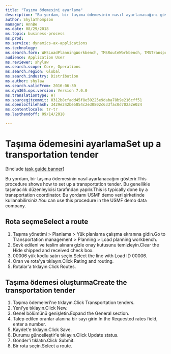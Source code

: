 ```yaml
--- 
title: "Taşıma ödemesini ayarlama"
description: "Bu yordam, bir taşıma ödemesinin nasıl ayarlanacağını gösterir."
author: ShylaThompson
manager: AnnBe
ms.date: 08/29/2018
ms.topic: business-process
ms.prod: 
ms.service: dynamics-ax-applications
ms.technology: 
ms.search.form: WHSLoadPlanningWorkbench, TMSRouteWorkbench, TMSTransportationTender
audience: Application User
ms.reviewer: shylaw
ms.search.scope: Core, Operations
ms.search.region: Global
ms.search.industry: Distribution
ms.author: shylaw
ms.search.validFrom: 2016-06-30
ms.dyn365.ops.version: Version 7.0.0
ms.translationtype: HT
ms.sourcegitcommit: 0312b8cfadd45f8e59225e9daba78b9e216cff51
ms.openlocfilehash: 3429e242be5854c2e30802c633fac0d702a2e024
ms.contentlocale: tr-tr
ms.lasthandoff: 09/14/2018

---
```

# <a name="set-up-a-transportation-tender"></a><span data-ttu-id="d7aac-103">Taşıma ödemesini ayarlama</span><span class="sxs-lookup"><span data-stu-id="d7aac-103">Set up a transportation tender</span></span>

[!include [task guide banner](../../includes/task-guide-banner.md)]

<span data-ttu-id="d7aac-104">Bu yordam, bir taşıma ödemesinin nasıl ayarlanacağını gösterir.</span><span class="sxs-lookup"><span data-stu-id="d7aac-104">This procedure shows how to set up a transportation tender.</span></span> <span data-ttu-id="d7aac-105">Bu genellikle taşımacılık düzenleyicisi tarafından yapılır.</span><span class="sxs-lookup"><span data-stu-id="d7aac-105">This is typically done by a transportation coordinator.</span></span> <span data-ttu-id="d7aac-106">Bu yordamı USMF demo veri şirketinde kullanabilirsiniz.</span><span class="sxs-lookup"><span data-stu-id="d7aac-106">You can use this procedure in the USMF demo data company.</span></span>


## <a name="select-a-route"></a><span data-ttu-id="d7aac-107">Rota seçme</span><span class="sxs-lookup"><span data-stu-id="d7aac-107">Select a route</span></span>
1. <span data-ttu-id="d7aac-108">Taşıma yönetimi > Planlama > Yük planlama çalışma ekranına gidin.</span><span class="sxs-lookup"><span data-stu-id="d7aac-108">Go to Transportation management > Planning > Load planning workbench.</span></span>
2. <span data-ttu-id="d7aac-109">Sevk edileni ve teslim alınanı gizle onay kutusunu temizleyin.</span><span class="sxs-lookup"><span data-stu-id="d7aac-109">Clear the Hide shipped and received check box.</span></span>
3. <span data-ttu-id="d7aac-110">00006 yük kodlu satırı seçin.</span><span class="sxs-lookup"><span data-stu-id="d7aac-110">Select the line with Load ID 00006.</span></span>
4. <span data-ttu-id="d7aac-111">Oran ve rota'ya tıklayın.</span><span class="sxs-lookup"><span data-stu-id="d7aac-111">Click Rating and routing.</span></span>
5. <span data-ttu-id="d7aac-112">Rotalar'a tıklayın.</span><span class="sxs-lookup"><span data-stu-id="d7aac-112">Click Routes.</span></span>

## <a name="create-the-transportation-tender"></a><span data-ttu-id="d7aac-113">Taşıma ödemesi oluşturma</span><span class="sxs-lookup"><span data-stu-id="d7aac-113">Create the transportation tender</span></span>
1. <span data-ttu-id="d7aac-114">Taşıma ödemeleri'ne tıklayın.</span><span class="sxs-lookup"><span data-stu-id="d7aac-114">Click Transportation tenders.</span></span>
2. <span data-ttu-id="d7aac-115">Yeni'ye tıklayın.</span><span class="sxs-lookup"><span data-stu-id="d7aac-115">Click New.</span></span>
3. <span data-ttu-id="d7aac-116">Genel bölümünü genişletin.</span><span class="sxs-lookup"><span data-stu-id="d7aac-116">Expand the General section.</span></span>
4. <span data-ttu-id="d7aac-117">Talep edilen oranlar alanına bir sayı girin.</span><span class="sxs-lookup"><span data-stu-id="d7aac-117">In the Requested rates field, enter a number.</span></span>
5. <span data-ttu-id="d7aac-118">Kaydet'e tıklayın.</span><span class="sxs-lookup"><span data-stu-id="d7aac-118">Click Save.</span></span>
6. <span data-ttu-id="d7aac-119">Durumu güncelleştir'e tıklayın.</span><span class="sxs-lookup"><span data-stu-id="d7aac-119">Click Update status.</span></span>
7. <span data-ttu-id="d7aac-120">Gönder'i tıklatın.</span><span class="sxs-lookup"><span data-stu-id="d7aac-120">Click Submit.</span></span>
8. <span data-ttu-id="d7aac-121">Bir rota seçin.</span><span class="sxs-lookup"><span data-stu-id="d7aac-121">Select a route.</span></span>


